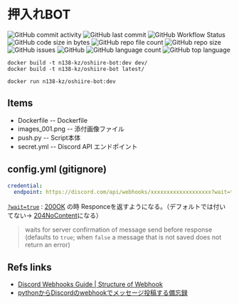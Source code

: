 # 押入れBOT

![GitHub commit activity](https://img.shields.io/github/commit-activity/w/n138-kz/oshiire-bot)
![GitHub last commit](https://img.shields.io/github/last-commit/n138-kz/oshiire-bot)
![GitHub Workflow Status](https://img.shields.io/github/actions/workflow/status/n138-kz/oshiire-bot/dev.yml)
![GitHub code size in bytes](https://img.shields.io/github/languages/code-size/n138-kz/oshiire-bot)
![GitHub repo file count](https://img.shields.io/github/directory-file-count/n138-kz/oshiire-bot)
![GitHub repo size](https://img.shields.io/github/repo-size/n138-kz/oshiire-bot)
![GitHub issues](https://img.shields.io/github/issues-raw/n138-kz/oshiire-bot)
![GitHub](https://img.shields.io/github/license/n138-kz/oshiire-bot)
![GitHub language count](https://img.shields.io/github/languages/count/n138-kz/oshiire-bot)
![GitHub top language](https://img.shields.io/github/languages/top/n138-kz/oshiire-bot)

```bash:docker-build
docker build -t n138-kz/oshiire-bot:dev dev/
docker build -t n138-kz/oshiire-bot latest/
```

```bash:docker-run
docker run n138-kz/oshiire-bot:dev
```

## Items

- Dockerfile   -- Dockerfile
- images_001.png   -- 添付画像ファイル
- push.py   -- Script本体
- secret.yml   -- Discord API エンドポイント

## config.yml (gitignore)

```yaml:config.yml
credential:
  endpoint: https://discord.com/api/webhooks/xxxxxxxxxxxxxxxxxxx?wait=true
```

[`?wait=true`][waitEqTrue] : [200OK][http200] の時 Responceを返すようになる。（デフォルトでは付いてない→ [204NoContent][http204]になる）

> waits for server confirmation of message send before response (defaults to `true`; when `false` a message that is not saved does not return an error)

[http200]: https://developer.mozilla.org/ja/docs/Web/HTTP/Status/200
[http204]: https://developer.mozilla.org/ja/docs/Web/HTTP/Status/204
[waitEqTrue]: https://discord.com/developers/docs/resources/webhook#execute-webhook

## Refs links

- [Discord Webhooks Guide | Structure of Webhook](https://birdie0.github.io/discord-webhooks-guide/discord_webhook.html)
- [pythonからDiscordのwebhookでメッセージ投稿する備忘録](https://qiita.com/ABBBB/items/e6bdf7fc94b8f6f72a01)
